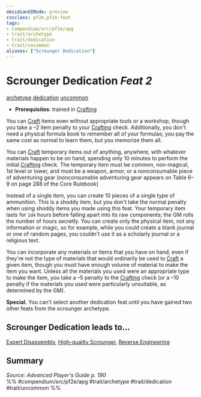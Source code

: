 ```yaml
---
obsidianUIMode: preview
cssclass: pf2e,pf2e-feat
tags:
- compendium/src/pf2e/apg
- trait/archetype
- trait/dedication
- trait/uncommon
aliases: ["Scrounger Dedication"]
---
```

# Scrounger Dedication  *Feat 2*  
[archetype](../../Rules/traits/archetype.md)  [dedication](../../Rules/traits/dedication.md)  [uncommon](../../Rules/traits/uncommon.md)  

- **Prerequisites**: trained in [Crafting](../skills.md#Crafting)

You can [Craft](../../Rules/actions/craft.md) items even without appropriate tools or a workshop, though you take a –2 item penalty to your [Crafting](../skills.md#Crafting) check. Additionally, you don't need a physical formula book to remember all of your formulas; you pay the same cost as normal to learn them, but you memorize them all.

You can [Craft](../../Rules/actions/craft.md) temporary items out of anything, anywhere, with whatever materials happen to be on hand, spending only 10 minutes to perform the initial [Crafting](../skills.md#Crafting) check. The temporary item must be common, non-magical, 1st level or lower, and must be a weapon, armor, or a nonconsumable piece of adventuring gear (nonconsumable adventuring gear appears on Table 6–9 on page 288 of the Core Rulebook)

Instead of a single item, you can create 10 pieces of a single type of ammunition. This is a shoddy item, but you don't take the normal penalty when using shoddy items you made using this feat. Your temporary item lasts for `1d4` hours before falling apart into its raw components; the GM rolls the number of hours secretly. You can create only the physical item, not any information or magic, so for example, while you could create a blank journal or one of random pages, you couldn't use it as a scholarly journal or a religious text.

You can incorporate any materials or items that you have on hand, even if they're not the type of materials that would ordinarily be used to [Craft](../../Rules/actions/craft.md) a given item, though you must have enough volume of material to make the item you want. Unless all the materials you used were an appropriate type to make the item, you take a –5 penalty to the [Crafting](../skills.md#Crafting) check (or a –10 penalty if the materials you used were particularly unsuitable, as determined by the GM).

**Special.** You can't select another dedication feat until you have gained two other feats from the scrounger archetype.

## Scrounger Dedication leads to...

[Expert Disassembly](expert-disassembly-apg.md), [High-quality Scrounger](high-quality-scrounger-apg.md), [Reverse Engineering](reverse-engineering-apg.md)

## Summary

*Source: Advanced Player's Guide p. 190*  
%% #compendium/src/pf2e/apg #trait/archetype #trait/dedication #trait/uncommon %%